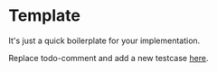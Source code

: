 # Template

It's just a quick boilerplate for your implementation.

Replace todo-comment and add a new testcase [here](tests/fizz_buzz_test.go).